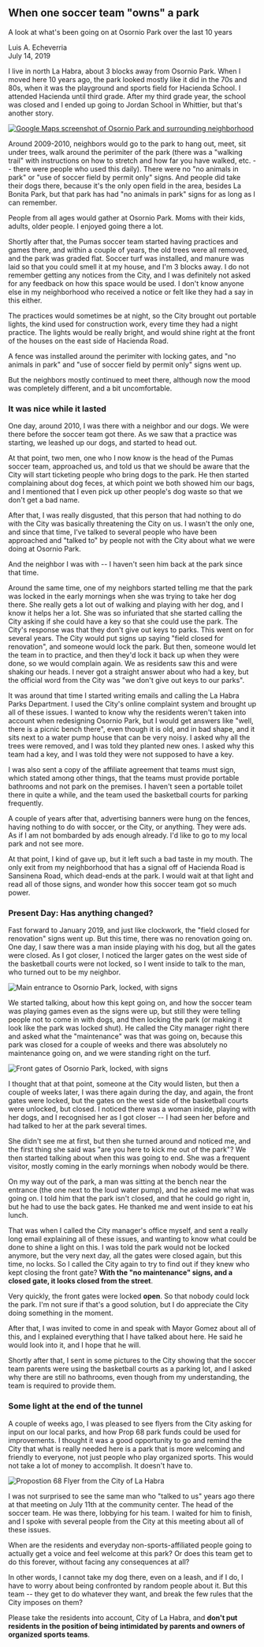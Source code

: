 ## When one soccer team "owns" a park

A look at what's been going on at Osornio Park over the last 10 years

Luis A. Echeverria<br/>
July 14, 2019

I live in north La Habra, about 3 blocks away from Osornio Park. When I moved here 10 years ago, the park looked mostly like it did in the 70s and 80s, when it was the playground and sports field for Hacienda School. I attended Hacienda until third grade. After my third grade year, the school was closed and I ended up going to Jordan School in Whittier, but that's another story.

<a href="https://www.google.com/maps/@33.9454476,-117.9660326,17z" target="_blank">
<img src="../assets/images/osornio-park-google-maps.jpg" alt="Google Maps screenshot of Osornio Park and surrounding neighborhood">
</a>

Around 2009-2010, neighbors would go to the park to hang out, meet, sit under trees, walk around the perimiter of the park (there was a "walking trail" with instructions on how to stretch and how far you have walked, etc. -- there were people who used this daily). There were no "no animals in park" or "use of soccer field by permit only" signs. And people did take their dogs there, because it's the only open field in the area, besides La Bonita Park, but that park has had "no animals in park" signs for as long as I can remember.

People from all ages would gather at Osornio Park. Moms with their kids, adults, older people. I enjoyed going there a lot.

Shortly after that, the Pumas soccer team started having practices and games there, and within a couple of years, the old trees were all removed, and the park was graded flat. Soccer turf was installed, and manure was laid so that you could smell it at my house, and I'm 3 blocks away. I do not remember getting any notices from the City, and I was definitely not asked for any feedback on how this space would be used. I don't know anyone else in my neighborhood who received a notice or felt like they had a say in this either.

The practices would sometimes be at night, so the City brought out portable lights, the kind used for construction work, every time they had a night practice. The lights would be really bright, and would shine right at the front of the houses on the east side of Hacienda Road.

A fence was installed around the perimiter with locking gates, and "no animals in park" and "use of soccer field by permit only" signs went up.

But the neighbors mostly continued to meet there, although now the mood was completely different, and a bit uncomfortable.

### It was nice while it lasted

One day, around 2010, I was there with a neighbor and our dogs. We were there before the soccer team got there. As we saw that a practice was starting, we leashed up our dogs, and started to head out.

At that point, two men, one who I now know is the head of the Pumas soccer team, approached us, and told us that we should be aware that the City will start ticketing people who bring dogs to the park. He then started complaining about dog feces, at which point we both showed him our bags, and I mentioned that I even pick up other people's dog waste so that we don't get a bad name.

After that, I was really disgusted, that this person that had nothing to do with the City was basically threatening the City on us. I wasn't the only one, and since that time, I've talked to several people who have been approached and "talked to" by people not with the City about what we were doing at Osornio Park.

And the neighbor I was with -- I haven't seen him back at the park since that time.

Around the same time, one of my neighbors started telling me that the park was locked in the early mornings when she was trying to take her dog there. She really gets a lot out of walking and playing with her dog, and I know it helps her a lot. She was so infuriated that she started calling the City asking if she could have a key so that she could use the park. The City's response was that they don't give out keys to parks. This went on for several years. The City would put signs up saying "field closed for renovation", and someone would lock the park. But then, someone would let the team in to practice, and then they'd lock it back up when they were done, so we would complain again. We as residents saw this and were shaking our heads. I never got a straight answer about who had a key, but the official word from the City was "we don't give out keys to our parks".

It was around that time I started writing emails and calling the La Habra Parks Department. I used the City's online complaint system and brought up all of these issues. I wanted to know why the residents weren't taken into account when redesigning Osornio Park, but I would get answers like "well, there is a picnic bench there", even though it is old, and in bad shape, and it sits next to a water pump house that can be very noisy. I asked why all the trees were removed, and I was told they planted new ones. I asked why this team had a key, and I was told they were not supposed to have a key.

I was also sent a copy of the affiliate agreement that teams must sign, which stated among other things, that the teams must provide portable bathrooms and not park on the premises. I haven't seen a portable toilet there in quite a while, and the team used the basketball courts for parking frequently.

A couple of years after that, advertising banners were hung on the fences, having nothing to do with soccer, or the City, or anything. They were ads. As if I am not bombarded by ads enough already. I'd like to go to my local park and not see more.

At that point, I kind of gave up, but it left such a bad taste in my mouth. The only exit from my neighborhood that has a signal off of Hacienda Road is Sansinena Road, which dead-ends at the park. I would wait at that light and read all of those signs, and wonder how this soccer team got so much power.

### Present Day: Has anything changed?

Fast forward to January 2019, and just like clockwork, the "field closed for renovation" signs went up. But this time, there was no renovation going on. One day, I saw there was a man inside playing with his dog, but all the gates were closed. As I got closer, I noticed the larger gates on the west side of the basketball courts were not locked, so I went inside to talk to the man, who turned out to be my neighbor.

<img src="../assets/images/osornio-gate-and-signs.jpg" alt="Main entrance to Osornio Park, locked, with signs">

We started talking, about how this kept going on, and how the soccer team was playing games even as the signs were up, but still they were telling people not to come in with dogs, and then locking the park (or making it look like the park was locked shut). He called the City manager right there and asked what the "maintenance" was that was going on, because this park was closed for a couple of weeks and there was absolutely no maintenance going on, and we were standing right on the turf.

<img src="../assets/images/osornio-gate-and-signs-2.jpg" alt="Front gates of Osornio Park, locked, with signs">

I thought that at that point, someone at the City would listen, but then a couple of weeks later, I was there again during the day, and again, the front gates were locked, but the gates on the west side of the basketball courts were unlocked, but closed. I noticed there was a woman inside, playing with her dogs, and I recognised her as I got closer -- I had seen her before and had talked to her at the park several times.

She didn't see me at first, but then she turned around and noticed me, and the first thing she said was "are you here to kick me out of the park"? We then started talking about when this was going to end. She was a frequent visitor, mostly coming in the early mornings when nobody would be there.

On my way out of the park, a man was sitting at the bench near the entrance (the one next to the loud water pump), and he asked me what was going on. I told him that the park isn't closed, and that he could go right in, but he had to use the back gates. He thanked me and went inside to eat his lunch.

That was when I called the City manager's office myself, and sent a really long email explaining all of these issues, and wanting to know what could be done to shine a light on this. I was told the park would not be locked anymore, but the very next day, all the gates were closed again, but this time, no locks. So I called the City again to try to find out if they knew who kept closing the front gate? **With the "no maintenance" signs, and a closed gate, it looks closed from the street**.

Very quickly, the front gates were locked **open**. So that nobody could lock the park. I'm not sure if that's a good solution, but I do appreciate the City doing something in the moment.

After that, I was invited to come in and speak with Mayor Gomez about all of this, and I explained everything that I have talked about here. He said he would look into it, and I hope that he will.

Shortly after that, I sent in some pictures to the City showing that the soccer team parents were using the basketball courts as a parking lot, and I asked why there are still no bathrooms, even though from my understanding, the team is required to provide them.

### Some light at the end of the tunnel

A couple of weeks ago, I was pleased to see flyers from the City asking for input on our local parks, and how Prop 68 park funds could be used for improvements. I thought it was a good opportunity to go and remind the City that what is really needed here is a park that is more welcoming and friendly to everyone, not just people who play organized sports. This would not take a lot of money to accomplish. It doesn't have to.

<img src="../assets/images/flyer.jpg" alt="Propostion 68 Flyer from the City of La Habra">

I was not surprised to see the same man who "talked to us" years ago there at that meeting on July 11th at the community center. The head of the soccer team. He was there, lobbying for his team. I waited for him to finish, and I spoke with several people from the City at this meeting about all of these issues.

When are the residents and everyday non-sports-affiliated people going to actually get a voice and feel welcome at this park? Or does this team get to do this forever, without facing any consequences at all?

In other words, I cannot take my dog there, even on a leash, and if I do, I have to worry about being confronted by random people about it. But this team -- they get to do whatever they want, and break the few rules that the City imposes on them?

Please take the residents into account, City of La Habra, and **don't put residents in the position of being intimidated by parents and owners of organized sports teams**.

